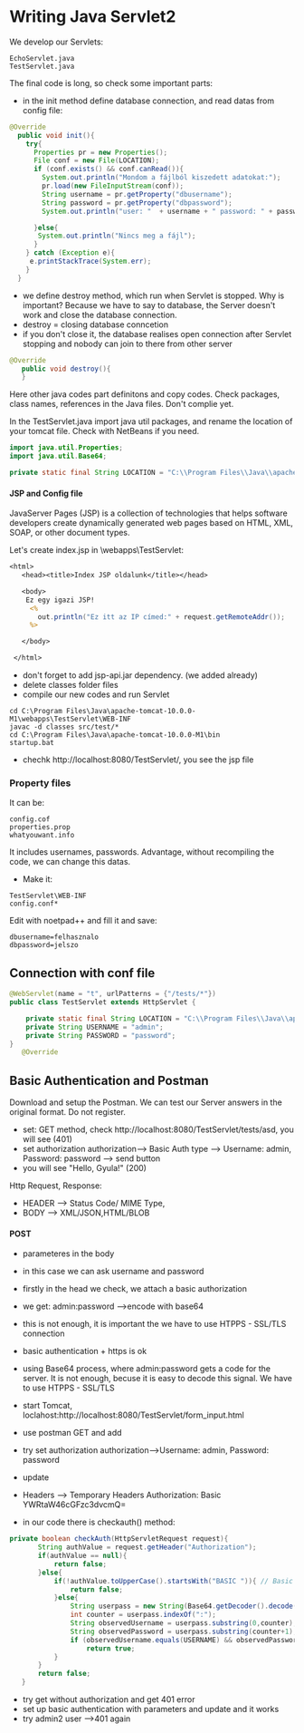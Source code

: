 # Writing Java Servlet2
We develop our Servlets:

```
EchoServlet.java
TestServlet.java
```

The final code is long, so check some important parts:

- in the init method define database connection, and read datas from config file:

```Java
@Override
  public void init(){
    try{
      Properties pr = new Properties();
      File conf = new File(LOCATION);
      if (conf.exists() && conf.canRead()){
        System.out.println("Mondom a fájlból kiszedett adatokat:");
        pr.load(new FileInputStream(conf));
        String username = pr.getProperty("dbusername");
        String password = pr.getProperty("dbpassword");
        System.out.println("user: "  + username + " password: " + password);

      }else{
       System.out.println("Nincs meg a fájl");
      }
    } catch (Exception e){
     e.printStackTrace(System.err);
    }
  }
```
- we define destroy method, which run when Servlet is stopped. Why is important? Because we have to say to database, the Server doesn't work and close the database connection.
- destroy = closing database conncetion
- if you don't close it, the database realises open connection after Servlet stopping and nobody can join to there from other server  
```Java
@Override
   public void destroy(){
   }
```

Here other java codes part definitons and copy codes. Check packages, class names, references in the Java files. Don't complie yet.  



In the TestServlet.java import java util packages, and rename the location of your tomcat file. Check with NetBeans if you need.
```Java
import java.util.Properties;
import java.util.Base64;

private static final String LOCATION = "C:\\Program Files\\Java\\apache-tomcat-10.0.0-M1\\webapps\\TestServlet\\WEB-INF\\config.conf";
```

#### JSP and Config file

JavaServer Pages (JSP) is a collection of technologies that helps software developers create dynamically generated web pages based on HTML, XML, SOAP, or other document types.

Let's create index.jsp in \webapps\TestServlet:

```JSP
<html>
   <head><title>Index JSP oldalunk</title></head>

   <body>
    Ez egy igazi JSP!
	 <%
	   out.println("Ez itt az IP címed:" + request.getRemoteAddr());
	 %>

   </body>

 </html>
```
- don't forget to add jsp-api.jar dependency. (we added already)
- delete classes folder files
- compile our new codes and run Servlet
```
cd C:\Program Files\Java\apache-tomcat-10.0.0-M1\webapps\TestServlet\WEB-INF
javac -d classes src/test/*
cd C:\Program Files\Java\apache-tomcat-10.0.0-M1\bin
startup.bat
```
- chechk http://localhost:8080/TestServlet/, you see the jsp file

### Property files

It can be:
```
config.cof
properties.prop
whatyouwant.info
```
It includes usernames, passwords. Advantage, without recompiling the code, we can change this datas.

- Make it:
```
TestServlet\WEB-INF
config.conf*
```
Edit with noetpad++ and fill it and save:
```
dbusername=felhasznalo
dbpassword=jelszo
```

## Connection with conf file

```Java
@WebServlet(name = "t", urlPatterns = {"/tests/*"})
public class TestServlet extends HttpServlet {

	private static final String LOCATION = "C:\\Program Files\\Java\\apache-tomcat-10.0.0-M1\\webapps\\TestServlet\\WEB-INF\\config.conf";
	private String USERNAME = "admin";
	private String PASSWORD = "password";
}
   @Override
```


## Basic Authentication and Postman

Download and setup the Postman. We can test our Server answers in the original format. Do not register.

- set: GET method, check http://localhost:8080/TestServlet/tests/asd, you will see (401)
- set authorization authorization--> Basic Auth type --> Username: admin, Password: password --> send button
- you will see "Hello, Gyula!" (200)

Http Request, Response:
- HEADER --> Status Code/ MIME Type,
- BODY --> XML/JSON,HTML/BLOB

#### POST
- parameteres in the body
- in this case we can ask username and password
- firstly in the head we check, we attach a basic authorization
- we get: admin:password -->encode with base64
- this is not enough, it is important the we have to use HTPPS - SSL/TLS connection
- basic authentication + https is ok




- using Base64 process, where admin:password gets a code for the server. It is not enough, becuse it is easy to decode this signal. We have to use HTPPS - SSL/TLS
- start Tomcat, loclahost:http://localhost:8080/TestServlet/form_input.html
- use postman GET and add
- try set authorization authorization-->Username: admin, Password: password
- update
- Headers --> Temporary Headers Authorization: Basic YWRtaW46cGFzc3dvcmQ=
- in our code there is checkauth() method:
```Java
private boolean checkAuth(HttpServletRequest request){
	   String authValue = request.getHeader("Authorization");
	   if(authValue == null){
		   return false;
	   }else{
		   if(!authValue.toUpperCase().startsWith("BASIC ")){ // Basic key in the String*
			   return false;
		   }else{
			   String userpass = new String(Base64.getDecoder().decode(authValue.substring(6))); //admin:password
			   int counter = userpass.indexOf(":");
			   String observedUsername = userpass.substring(0,counter);
			   String observedPassword = userpass.substring(counter+1);
			   if (observedUsername.equals(USERNAME) && observedPassword.equals(PASSWORD))
				   return true;
		   }
	   }
	   return false;
   }
```

- try get without authorization and get 401 error
- set up basic authentication with parameters and update and it works
- try admin2 user -->401 again
